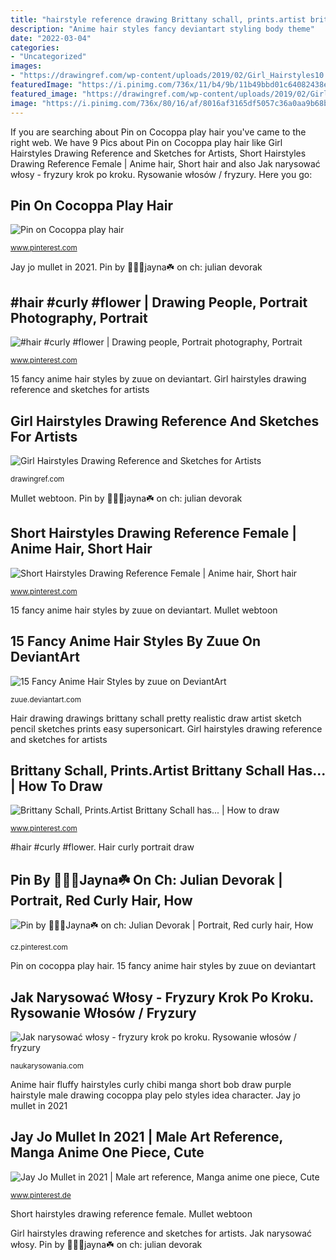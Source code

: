 ```yaml
---
title: "hairstyle reference drawing Brittany schall, prints.artist brittany schall has..."
description: "Anime hair styles fancy deviantart styling body theme"
date: "2022-03-04"
categories:
- "Uncategorized"
images:
- "https://drawingref.com/wp-content/uploads/2019/02/Girl_Hairstyles10.jpg"
featuredImage: "https://i.pinimg.com/736x/11/b4/9b/11b49bbd01c64082438e8bd961570734.jpg"
featured_image: "https://drawingref.com/wp-content/uploads/2019/02/Girl_Hairstyles10.jpg"
image: "https://i.pinimg.com/736x/80/16/af/8016af3165df5057c36a0aa9b68b3800.jpg"
---
```


If you are searching about Pin on Cocoppa play hair you've came to the right web. We have 9 Pics about Pin on Cocoppa play hair like Girl Hairstyles Drawing Reference and Sketches for Artists, Short Hairstyles Drawing Reference Female | Anime hair, Short hair and also Jak narysować włosy - fryzury krok po kroku. Rysowanie włosów / fryzury. Here you go:

## Pin On Cocoppa Play Hair

![Pin on Cocoppa play hair](https://i.pinimg.com/736x/80/16/af/8016af3165df5057c36a0aa9b68b3800.jpg "Hair drawing drawings brittany schall pretty realistic draw artist sketch pencil sketches prints easy supersonicart")

<small>www.pinterest.com</small>

Jay jo mullet in 2021. Pin by 🧚🏽🦔jayna☘️ on ch: julian devorak

## #hair #curly #flower | Drawing People, Portrait Photography, Portrait

![#hair #curly #flower | Drawing people, Portrait photography, Portrait](https://i.pinimg.com/736x/11/b4/9b/11b49bbd01c64082438e8bd961570734.jpg "Mullet webtoon")

<small>www.pinterest.com</small>

15 fancy anime hair styles by zuue on deviantart. Girl hairstyles drawing reference and sketches for artists

## Girl Hairstyles Drawing Reference And Sketches For Artists

![Girl Hairstyles Drawing Reference and Sketches for Artists](https://drawingref.com/wp-content/uploads/2019/02/Girl_Hairstyles10.jpg "Jay jo mullet in 2021")

<small>drawingref.com</small>

Mullet webtoon. Pin by 🧚🏽🦔jayna☘️ on ch: julian devorak

## Short Hairstyles Drawing Reference Female | Anime Hair, Short Hair

![Short Hairstyles Drawing Reference Female | Anime hair, Short hair](https://i.pinimg.com/736x/88/bd/ea/88bdea81f71de3f29759e29b974a4c8d.jpg "Hair curly drawing portrait flower")

<small>www.pinterest.com</small>

15 fancy anime hair styles by zuue on deviantart. Mullet webtoon

## 15 Fancy Anime Hair Styles By Zuue On DeviantArt

![15 Fancy Anime Hair Styles by zuue on DeviantArt](https://img00.deviantart.net/a234/i/2015/114/e/9/15_fancy_anime_hair_styles_by_zuue-d5jrean.png "Anime hair fluffy hairstyles curly chibi manga short bob draw purple hairstyle male drawing cocoppa play pelo styles idea character")

<small>zuue.deviantart.com</small>

Hair drawing drawings brittany schall pretty realistic draw artist sketch pencil sketches prints easy supersonicart. Girl hairstyles drawing reference and sketches for artists

## Brittany Schall, Prints.Artist Brittany Schall Has... | How To Draw

![Brittany Schall, Prints.Artist Brittany Schall has... | How to draw](https://i.pinimg.com/736x/b6/c1/8f/b6c18f6075e40ece33ba19dc49a73494--hair-drawings-drawing-hair.jpg "Pin on cocoppa play hair")

<small>www.pinterest.com</small>

#hair #curly #flower. Hair curly portrait draw

## Pin By 🧚🏽🦔Jayna☘️ On Ch: Julian Devorak | Portrait, Red Curly Hair, How

![Pin by 🧚🏽🦔Jayna☘️ on ch: Julian Devorak | Portrait, Red curly hair, How](https://i.pinimg.com/736x/13/fd/29/13fd294d862d0e109b00678a200644cf.jpg "Girl hairstyles drawing reference and sketches for artists")

<small>cz.pinterest.com</small>

Pin on cocoppa play hair. 15 fancy anime hair styles by zuue on deviantart

## Jak Narysować Włosy - Fryzury Krok Po Kroku. Rysowanie Włosów / Fryzury

![Jak narysować włosy - fryzury krok po kroku. Rysowanie włosów / fryzury](https://naukarysowania.com/resources/czesci-ciala/wlosy-fryzury/jak-narysowac-wlosy17.jpg "Mullet webtoon")

<small>naukarysowania.com</small>

Anime hair fluffy hairstyles curly chibi manga short bob draw purple hairstyle male drawing cocoppa play pelo styles idea character. Jay jo mullet in 2021

## Jay Jo Mullet In 2021 | Male Art Reference, Manga Anime One Piece, Cute

![Jay Jo Mullet in 2021 | Male art reference, Manga anime one piece, Cute](https://i.pinimg.com/236x/b4/ca/f5/b4caf50b46d6888247ab6a4276e90038.jpg?nii=t "15 fancy anime hair styles by zuue on deviantart")

<small>www.pinterest.de</small>

Short hairstyles drawing reference female. Mullet webtoon

Girl hairstyles drawing reference and sketches for artists. Jak narysować włosy. Pin by 🧚🏽🦔jayna☘️ on ch: julian devorak
